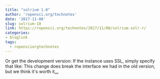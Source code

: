```yaml
---
title: "solrium 1.0"
author: 'ropensci.org/technotes'
date: '2017-11-08'
slug: solrium-10
link: https://ropensci.org/technotes/2017/11/08/solrium-solr-r/
categories:
- bloglink
tags:
  - ropensciorgtechnotes
---
```


Or get the development version: If the instance uses SSL, simply specify that like: This change does break the interface we had in the old version, but we think it's worth it[... <i class="fas fa-external-link-alt"></i>](https://ropensci.org/technotes/2017/11/08/solrium-solr-r/)

